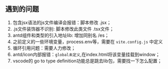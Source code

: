 ## 遇到的问题

1. 包含jsx语法的js文件编译会报错：脚本修改 .jsx；
2. .js文件装饰器不识别: 脚本修改此类文件 .tsx文件；
3. antd组件和类型的引入地址lib: 增加同别名 /es；
4. 之前定义的一些环境变量，process.env等，需要在 `vite.config.js` 中定义
5. 循环引用问题：需要人力修改；
6. antd/icon内部报错：`global未定义`,在index.html将该变量挂载到window；
7. vscode的 go to type definition功能总是跳去lib包，需要找一下怎么配置；